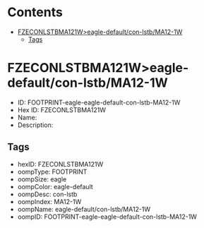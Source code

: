 



Contents
========

* [FZECONLSTBMA121W>eagle-default/con-lstb/MA12-1W](#fzeconlstbma121weagle-defaultcon-lstbma12-1w)
	* [Tags](#tags)

# FZECONLSTBMA121W>eagle-default/con-lstb/MA12-1W

- ID: FOOTPRINT-eagle-eagle-default-con-lstb-MA12-1W
- Hex ID: FZECONLSTBMA121W
- Name: 
- Description: 

## Tags

- hexID: FZECONLSTBMA121W
- oompType: FOOTPRINT
- oompSize: eagle
- oompColor: eagle-default
- oompDesc: con-lstb
- oompIndex: MA12-1W
- oompName: eagle-default/con-lstb/MA12-1W
- oompID: FOOTPRINT-eagle-eagle-default-con-lstb-MA12-1W
